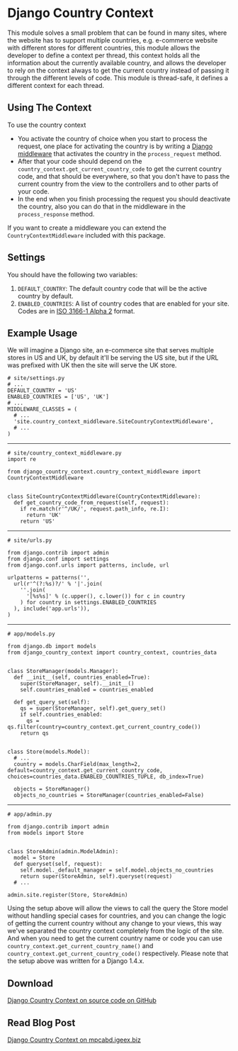 # Django Country Context

This module solves a small problem that can be found in many sites, where the website has to support multiple countries, e.g. e-commerce website with different stores for different countries, this module allows the developer to define a context per thread, this context holds all the information about the currently available country, and allows the developer to rely on the context always to get the current country instead of passing it through the different levels of code. This module is thread-safe, it defines a different context for each thread.

## Using The Context
To use the country context

* You activate the country of choice when you start to process the request, one place for activating the country is by writing a [Django middleware](https://docs.djangoproject.com/en/dev/topics/http/middleware/) that activates the country in the `process_request` method.
* After that your code should depend on the `country_context.get_current_country_code` to get the current country code, and that should be everywhere, so that you don't have to pass the current country from the view to the controllers and to other parts of your code.
* In the end when you finish processing the request you should deactivate the country, also you can do that in the middleware in the `process_response` method.

If you want to create a middleware you can extend the <code>CountryContextMiddleware</code> included with this package.

## Settings
You should have the following two variables:

  1. `DEFAULT_COUNTRY`: The default country code that will be the active country by default.
  2. `ENABLED_COUNTRIES`: A list of country codes that are enabled for your site. Codes are in [ISO 3166-1 Alpha 2](http://en.wikipedia.org/wiki/ISO_3166-1_alpha-2) format.
  
## Example Usage
We will imagine a Django site, an e-commerce site that serves multiple stores in US and UK, by default it'll be serving the US site, but if the URL was prefixed with UK then the site will serve the UK store.

    # site/settings.py
    # ...
    DEFAULT_COUNTRY = 'US'
    ENABLED_COUNTRIES = ['US', 'UK']
    # ...
    MIDDLEWARE_CLASSES = (
      # ...
      'site.country_context_middleware.SiteCountryContextMiddleware',
      # ...
    )


---

    # site/country_context_middleware.py
    import re
    
    from django_country_context.country_context_middleware import CountryContextMiddleware
    
    
    class SiteCountryContextMiddleware(CountryContextMiddleware):
      def get_country_code_from_request(self, request):
        if re.match(r'^/UK/', request.path_info, re.I):
          return 'UK'
        return 'US'

---

    # site/urls.py
    
    from django.contrib import admin
    from django.conf import settings
    from django.conf.urls import patterns, include, url
    
    urlpatterns = patterns('',
      url(r'^(?:%s)?/' % '|'.join(
        ''.join(
          '[%s%s]' % (c.upper(), c.lower()) for c in country
        ) for country in settings.ENABLED_COUNTRIES
      ), include('app.urls')),
    )

---

    # app/models.py
    
    from django.db import models
    from django_country_context import country_context, countries_data
    
    
    class StoreManager(models.Manager):
      def __init__(self, countries_enabled=True):
        super(StoreManager, self).__init__()
        self.countries_enabled = countries_enabled
    
      def get_query_set(self):
        qs = super(StoreManager, self).get_query_set()
        if self.countries_enabled:
          qs = qs.filter(country=country_context.get_current_country_code())
        return qs
    
    
    class Store(models.Model):
      # ...
      country = models.CharField(max_length=2, default=country_context.get_current_country_code, choices=countries_data.ENABLED_COUNTRIES_TUPLE, db_index=True)
    
      objects = StoreManager()
      objects_no_countries = StoreManager(countries_enabled=False)

---

    # app/admin.py
    
    from django.contrib import admin
    from models import Store
    
    
    class StoreAdmin(admin.ModelAdmin):
      model = Store
      def queryset(self, request):
        self.model._default_manager = self.model.objects_no_countries
        return super(StoreAdmin, self).queryset(request)
      # ...
    
    admin.site.register(Store, StoreAdmin)

Using the setup above will allow the views to call the query the Store model without handling special cases for countries, and you can change the logic of getting the current country without any change to your views, this way we've separated the country context completely from the logic of the site. And when you need to get the current country name or code you can use `country_context.get_current_country_name()` and `country_context.get_current_country_code()` respectively. Please note that the setup above was written for a Django 1.4.x.

## Download
[Django Country Context on source code on GitHub](https://github.com/mpcabd/django-country-context/)

## Read Blog Post
[Django Country Context on mpcabd.igeex.biz](http://mpcabd.xyz/django-country-context/)
